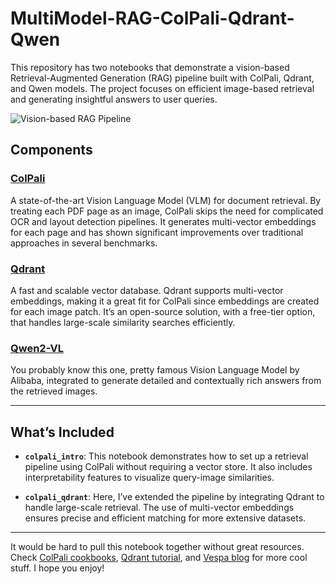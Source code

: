 # MultiModel-RAG-ColPali-Qdrant-Qwen

This repository has two notebooks that demonstrate a vision-based Retrieval-Augmented Generation (RAG) pipeline built with ColPali, Qdrant, and Qwen models. The project focuses on efficient image-based retrieval and generating insightful answers to user queries.

![Vision-based RAG Pipeline](assets/similarity_map.png)

## Components

### [ColPali](https://github.com/illuin-tech/colpali)
A state-of-the-art Vision Language Model (VLM) for document retrieval. By treating each PDF page as an image, ColPali skips the need for complicated OCR and layout detection pipelines. It generates multi-vector embeddings for each page and has shown significant improvements over traditional approaches in several benchmarks.

### [Qdrant](https://qdrant.tech/)
A fast and scalable vector database. Qdrant supports multi-vector embeddings, making it a great fit for ColPali since embeddings are created for each image patch. It’s an open-source solution, with a free-tier option, that handles large-scale similarity searches efficiently.

### [Qwen2-VL](https://huggingface.co/Qwen/Qwen2-VL-7B-Instruct)
You probably know this one, pretty famous Vision Language Model by Alibaba, integrated to generate detailed and contextually rich answers from the retrieved images.

---

## What’s Included

- **`colpali_intro`**: This notebook demonstrates how to set up a retrieval pipeline using ColPali without requiring a vector store. It also includes interpretability features to visualize query-image similarities.

- **`colpali_qdrant`**: Here, I’ve extended the pipeline by integrating Qdrant to handle large-scale retrieval. The use of multi-vector embeddings ensures precise and efficient matching for more extensive datasets.

---

It would be hard to pull this notebook together without great resources. Check [ColPali cookbooks](https://github.com/tonywu71/colpali-cookbooks), [Qdrant tutorial](https://youtu.be/_A90A-grwIc?si=i9m2u_u06t9yNwbS), and [Vespa blog](https://blog.vespa.ai/retrieval-with-vision-language-models-colpali/) for more cool stuff. I hope you enjoy!

